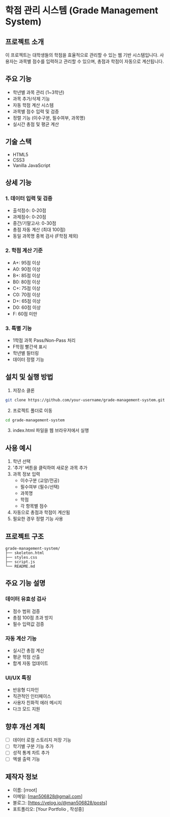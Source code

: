# 학점 관리 시스템 (Grade Management System)

## 프로젝트 소개
이 프로젝트는 대학생들의 학점을 효율적으로 관리할 수 있는 웹 기반 시스템입니다. 사용자는 과목별 점수를 입력하고 관리할 수 있으며, 총점과 학점이 자동으로 계산됩니다.

## 주요 기능
- 학년별 과목 관리 (1~3학년)
- 과목 추가/삭제 기능
- 자동 학점 계산 시스템
- 과목별 점수 입력 및 검증
- 정렬 기능 (이수구분, 필수여부, 과목명)
- 실시간 총점 및 평균 계산

## 기술 스택
- HTML5
- CSS3
- Vanilla JavaScript

## 상세 기능
### 1. 데이터 입력 및 검증
- 출석점수: 0-20점
- 과제점수: 0-20점
- 중간/기말고사: 0-30점
- 총점 자동 계산 (최대 100점)
- 동일 과목명 중복 검사 (F학점 제외)

### 2. 학점 계산 기준
- A+: 95점 이상
- A0: 90점 이상
- B+: 85점 이상
- B0: 80점 이상
- C+: 75점 이상
- C0: 70점 이상
- D+: 65점 이상
- D0: 60점 이상
- F: 60점 미만

### 3. 특별 기능
- 1학점 과목 Pass/Non-Pass 처리
- F학점 빨간색 표시
- 학년별 필터링
- 데이터 정렬 기능

## 설치 및 실행 방법
1. 저장소 클론
```bash
git clone https://github.com/your-username/grade-management-system.git
```

2. 프로젝트 폴더로 이동
```bash
cd grade-management-system
```

3. index.html 파일을 웹 브라우저에서 실행

## 사용 예시
1. 학년 선택
2. '추가' 버튼을 클릭하여 새로운 과목 추가
3. 과목 정보 입력
   - 이수구분 (교양/전공)
   - 필수여부 (필수/선택)
   - 과목명
   - 학점
   - 각 항목별 점수
4. 자동으로 총점과 학점이 계산됨
5. 필요한 경우 정렬 기능 사용

## 프로젝트 구조
```
grade-management-system/
├── skeleton.html
├── styles.css
├── script.js
└── README.md
```

## 주요 기능 설명
### 데이터 유효성 검사
- 점수 범위 검증
- 총점 100점 초과 방지
- 필수 입력값 검증

### 자동 계산 기능
- 실시간 총점 계산
- 평균 학점 산출
- 합계 자동 업데이트

### UI/UX 특징
- 반응형 디자인
- 직관적인 인터페이스
- 사용자 친화적 에러 메시지
- 다크 모드 지원

## 향후 개선 계획
- [ ] 데이터 로컬 스토리지 저장 기능
- [ ] 학기별 구분 기능 추가
- [ ] 성적 통계 차트 추가
- [ ] 엑셀 출력 기능

## 제작자 정보
- 이름: [rroot]
- 이메일: [man506828@gmail.com]
- 블로그: [https://velog.io/@man506828/posts]
- 포트폴리오: [Your Portfolio , 작성중]
